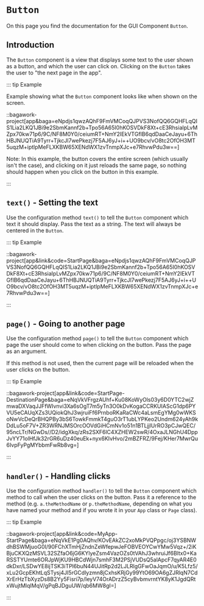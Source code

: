 <script>
	import ViewApp from '$lib/ViewApp.svelte'
</script>

# `Button`
On this page you find the documentation for the GUI Component `Button`.





## Introduction
The `Button` component is a view that displays some text to the user shown as a button, and which the user can click on. Clicking on the `Button` takes the user to "the next page in the app".

::: tip Example

Example showing what the `Button` component looks like when shown on the screen.

::bagawork-project[app&baga=eNpdjs1qwzAQhF9FmVMCoqQJPVS3NofQQ6GQHFLqQIS1Lia2LKQ1JBi9e2SbmKannf2b+Tpo56A65I0hKOSVDkF8Xt+cE3RhsiaIpLvMZpx70kw71p6/9C/NF8M0Y0/ceiumRT+NmY2IEkVTGfIB6qdDaaCeJayu+6ThHBJNUQTiA9Tyrr+TjkcJl7wePkezj7F5AJ6yJ+i++UO9bcv/vO8tc2OfOH3MT5uqzM+iptlpMeFLXKBW65XENdWX1zvTnmpXJc+e7RhvwPdu3w==]

Note: In this example, the button covers the entire screen (which usually isn't the case), and clicking on it just reloads the same page, so nothing should happen when you click on the button in this example.

:::



## `text()` - Setting the text
Use the configuration method `text()` to tell the `Button` component which text it should display. Pass the text as a string. The text will always be centered in the `Button`.

::: tip Example

::bagawork-project[app&link&code=StartPage&baga=eNpdjs1qwzAQhF9FmVMCoqQJPVS3NofQQ6GQHFLqQIS1Lia2LKQ1JBi9e2SbmKannf2b+Tpo56A65I0hKOSVDkF8Xt+cE3RhsiaIpLvMZpx70kw71p6/9C/NF8M0Y0/ceiumRT+NmY2IEkVTGfIB6qdDaaCeJayu+6ThHBJNUQTiA9Tyrr+TjkcJl7wePkezj7F5AJ6yJ+i++UO9bcv/vO8tc2OfOH3MT5uqzM+iptlpMeFLXKBW65XENdWX1zvTnmpXJc+e7RhvwPdu3w==]

:::





## `page()` - Going to another page
Use the configuration method `page()` to tell the `Button` component which page the user should come to when clicking on the button. Pass the page as an argument.

If this method is not used, then the current page will be reloaded when the user clicks on the button.

::: tip Example

::bagawork-project[app&link&code=StartPage-DestinationPage&baga=eNqVkVFrgzAUhf+Ku08KoWyOls03y6D0YTC2wjZmwaDXVaqJJFfWIvnvi3Xa6sOgT7m5yTn3O0kDvKogaCCRKUIAScG1dp6PYVU5eCAUqXZs3UQiokQhJ3wjruiFf6PrnboRKaRaCWc4aLsmEgYMg0wWKSoNwVcDeQrBHQPBy3bS6TowkFmmkT4guO3rT1ubLYPKeo2Undm624yAh9kDdLu5oF7V+ZR3WRNJMSOrcOOVdGiHCmNv1o51n1BTLjjlUrRO3pCJwQEC/95ncLTr/NGwDs//D2/idgXkq/zRs2SXF6lC4XZHEW2swR/4OxaJLNGhU4DppJvYY71olHfJk32rGR6uDz40euEk+nyx6KIvHvo/2mBZFRZ/9Fej/KHer7MwrQu6IvpFyPgMYbbmFwRb8vg=]

:::




## `handler()` - Handling clicks
Use the configuration method `handler()` to tell the `Button` component which method to call when the user clicks on the button. Pass it a reference to the method (e.g. `a.theMethodName` or `p.theMethodName`, depending on what you have named your method and if you wrote it in your `App` class or `Page` class).

::: tip Example

::bagawork-project[app&link&code=MyApp-StartPage&baga=eNqVkE1Pg0AQhv/KOvEAkZC2xoMkPVQPpgc/oj3YSBNWdhBSWMjuoG0I/90FChXTmHjZndnZeWfepwJeFOBVEOYCwYMw5Vqz+/2iKBjuCKXQzMSVL32SZfaO6jG6KYlyeZsm4VazOZs0tVAhJ3whruiJf6Bltx0+KaRSSTYUmte6ORJpWjKU9HBCdWjn7smhF3M2PSjVUDsQ5alApcF7qyAR4E0dkDxr/LSDwYE8ijTSK3iTPl6buN44UJitRp2d2LJLRlgGFwOaJqmO/u/K5Lfz5/xLu2GcpEKhtLqSTysj4JI5rGCdlyzmn8jCxhsKRjGy99YtO69OA6gZJRlqN7CdXrErHzTbXyzDs8B2Yy5Fisri7p/IeyV74OrADrzZ5cyBvbmvrntYK8yK1JgdQRtxWujtMlqIMqV/gPqBJDguUW/qb6MW8gI=]

:::